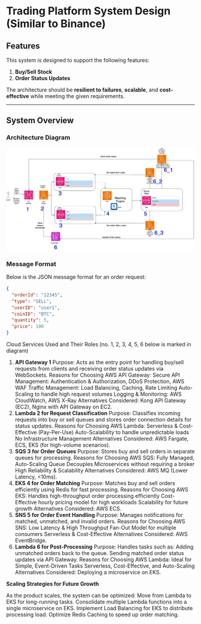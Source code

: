 # Trading Platform System Design (Similar to Binance)

## Features
This system is designed to support the following features:
1. **Buy/Sell Stock**
2. **Order Status Updates**

The architecture should be **resilient to failures**, **scalable**, and **cost-effective** while meeting the given requirements.

---

## System Overview
### Architecture Diagram
![System Diagram](https://github.com/maidt3012/DangThiMai/blob/main/src/problem2/problem2-Page-1.jpg)

### Message Format
Below is the JSON message format for an order request:
```json
{
  "orderId": "12345",
  "type": "SELL",
  "userID": "user1",
  "coinID": "BTC",
  "quantity": 5,
  "price": 100
}
```


Cloud Services Used and Their Roles (no. 1, 2, 3, 4, 5, 6 below is marked in diagram)
1. **API Gateway 1**
Purpose: Acts as the entry point for handling buy/sell requests from clients and receiving order status updates via WebSockets.
Reasons for Choosing AWS API Gateway:
Secure API Management: Authentication & Authorization, DDoS Protection, AWS WAF
Traffic Management: Load Balancing, Caching, Rate Limiting
Auto-Scaling to handle high request volumes
Logging & Monitoring: AWS CloudWatch, AWS X-Ray
Alternatives Considered: Kong API Gateway (EC2), Nginx with API Gateway on EC2.
2. **Lambda 2 for Request Classification**
Purpose: Classifies incoming requests into buy or sell queues and stores order connection details for status updates.
Reasons for Choosing AWS Lambda:
Serverless & Cost-Effective (Pay-Per-Use)
Auto-Scalability to handle unpredictable loads
No Infrastructure Management
Alternatives Considered: AWS Fargate, ECS, EKS (for high-volume scenarios).
3. **SQS 3 for Order Queues**
Purpose: Stores buy and sell orders in separate queues for processing.
Reasons for Choosing AWS SQS:
Fully Managed, Auto-Scaling Queue
Decouples Microservices without requiring a broker
High Reliability & Scalability
Alternatives Considered: AWS MQ (Lower Latency, <10ms).
4. **EKS 4 for Order Matching**
Purpose: Matches buy and sell orders efficiently using Redis for fast processing.
Reasons for Choosing AWS EKS:
Handles high-throughput order processing efficiently
Cost-Effective hourly pricing model for high workloads
Scalability for future growth
Alternatives Considered: AWS ECS.
5. **SNS 5 for Order Event Handling**
Purpose: Manages notifications for matched, unmatched, and invalid orders.
Reasons for Choosing AWS SNS:
Low Latency & High Throughput
Fan-Out Model for multiple consumers
Serverless & Cost-Effective
Alternatives Considered: AWS EventBridge.
6. **Lambda 6 for Post-Processing**
Purpose: Handles tasks such as:
Adding unmatched orders back to the queue.
Sending matched order status updates via API Gateway.
Reasons for Choosing AWS Lambda:
Ideal for Simple, Event-Driven Tasks
Serverless, Cost-Effective, and Auto-Scaling
Alternatives Considered: Deploying a microservice on EKS.

**Scaling Strategies for Future Growth**

As the product scales, the system can be optimized:
Move from Lambda to EKS for long-running tasks.
Consolidate multiple Lambda functions into a single microservice on EKS.
Implement Load Balancing for EKS to distribute processing load.
Optimize Redis Caching to speed up order matching.
